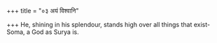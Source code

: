 +++
title = "०३ अयं विश्वानि"

+++
He, shining in his splendour, stands high over all things that exist-  
     Soma, a God as Surya is.